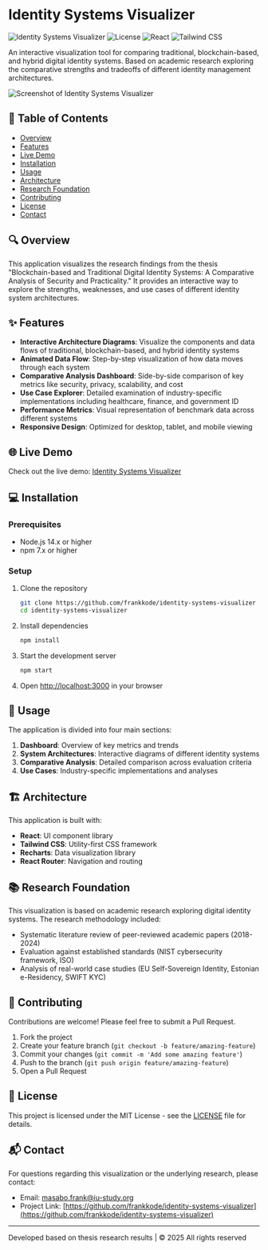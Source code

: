 # Identity Systems Visualizer

![Identity Systems Visualizer](https://img.shields.io/badge/Identity%20Systems-Visualizer-4f46e5)
![License](https://img.shields.io/badge/license-MIT-blue.svg)
![React](https://img.shields.io/badge/React-18.2-61dafb.svg)
![Tailwind CSS](https://img.shields.io/badge/Tailwind%20CSS-3.3-38bdf8.svg)

An interactive visualization tool for comparing traditional, blockchain-based, and hybrid digital identity systems. Based on academic research exploring the comparative strengths and tradeoffs of different identity management architectures.

![Screenshot of Identity Systems Visualizer](https://imgur.com/a/04u3Kmn)

## 📑 Table of Contents

- [Overview](#overview)
- [Features](#features)
- [Live Demo](#live-demo)
- [Installation](#installation)
- [Usage](#usage)
- [Architecture](#architecture)
- [Research Foundation](#research-foundation)
- [Contributing](#contributing)
- [License](#license)
- [Contact](#contact)

## 🔍 Overview

This application visualizes the research findings from the thesis "Blockchain-based and Traditional Digital Identity Systems: A Comparative Analysis of Security and Practicality." It provides an interactive way to explore the strengths, weaknesses, and use cases of different identity system architectures.

## ✨ Features

- **Interactive Architecture Diagrams**: Visualize the components and data flows of traditional, blockchain-based, and hybrid identity systems
- **Animated Data Flow**: Step-by-step visualization of how data moves through each system
- **Comparative Analysis Dashboard**: Side-by-side comparison of key metrics like security, privacy, scalability, and cost
- **Use Case Explorer**: Detailed examination of industry-specific implementations including healthcare, finance, and government ID
- **Performance Metrics**: Visual representation of benchmark data across different systems
- **Responsive Design**: Optimized for desktop, tablet, and mobile viewing

## 🌐 Live Demo

Check out the live demo: [Identity Systems Visualizer](https://identity-systems-visualizer.netlify.app/)

## 💻 Installation

### Prerequisites

- Node.js 14.x or higher
- npm 7.x or higher

### Setup

1. Clone the repository
   ```bash
   git clone https://github.com/frankkode/identity-systems-visualizer
   cd identity-systems-visualizer
   ```

2. Install dependencies
   ```bash
   npm install
   ```

3. Start the development server
   ```bash
   npm start
   ```

4. Open [http://localhost:3000](http://localhost:3000) in your browser

## 🚀 Usage

The application is divided into four main sections:

1. **Dashboard**: Overview of key metrics and trends
2. **System Architectures**: Interactive diagrams of different identity systems
3. **Comparative Analysis**: Detailed comparison across evaluation criteria
4. **Use Cases**: Industry-specific implementations and analyses

## 🏗️ Architecture

This application is built with:

- **React**: UI component library
- **Tailwind CSS**: Utility-first CSS framework
- **Recharts**: Data visualization library
- **React Router**: Navigation and routing

## 📚 Research Foundation

This visualization is based on academic research exploring digital identity systems. The research methodology included:

- Systematic literature review of peer-reviewed academic papers (2018-2024)
- Evaluation against established standards (NIST cybersecurity framework, ISO)
- Analysis of real-world case studies (EU Self-Sovereign Identity, Estonian e-Residency, SWIFT KYC)

## 🤝 Contributing

Contributions are welcome! Please feel free to submit a Pull Request.

1. Fork the project
2. Create your feature branch (`git checkout -b feature/amazing-feature`)
3. Commit your changes (`git commit -m 'Add some amazing feature'`)
4. Push to the branch (`git push origin feature/amazing-feature`)
5. Open a Pull Request

## 📄 License

This project is licensed under the MIT License - see the [LICENSE](LICENSE) file for details.

## 📬 Contact

For questions regarding this visualization or the underlying research, please contact:
- Email: masabo.frank@iu-study.org
- Project Link: [https://github.com/frankkode/identity-systems-visualizer](https://github.com/frankkode/identity-systems-visualizer)

---


  Developed based on thesis research results | © 2025 All rights reserved

